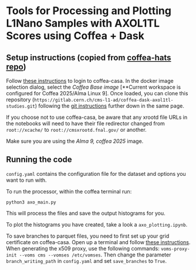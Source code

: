 # Tools for Processing and Plotting L1Nano Samples with AXOL1TL Scores using Coffea + Dask

## Setup instructions (copied from [coffea-hats repo](https://github.com/CoffeaTeam/coffea-hats))
Follow [these instructions](https://coffea-casa.readthedocs.io/en/latest/cc_user.html#access) to login to coffea-casa.
In the docker image selection dialog, select the *Coffea Base image* [**Current workspace is configured for Coffea 2025/Alma Linux 9].
Once loaded, you can clone this repository (`https://gitlab.cern.ch/cms-l1-ad/coffea-dask-axol1tl-studies.git`)
following the [git instructions](https://coffea-casa.readthedocs.io/en/latest/cc_user.html#using-git) further down in the same page.

If you choose not to use coffea-casa, be aware that any xrootd file URLs in the notebooks will need to have their file redirector changed from
`root://xcache/` to `root://cmsxrootd.fnal.gov/` or another.

Make sure you are using the *Alma 9, coffea 2025* image. 

## Running the code

`config.yaml` contains the configuration file for the dataset and options you want to run with.

To run the processor, within the coffea terminal run: 
```
python3 axo_main.py
```
This will process the files and save the output histograms for you. 

To plot the histograms you have created, take a look a `axo_plotting.ipynb`.

To save branches to parquet files, you need to first set up your grid certificate on coffea-casa. 
Open up a terminal and follow [these instructions](https://twiki.cern.ch/twiki/bin/view/CMSPublic/WorkBookStartingGrid). 
When generating the x509 proxy, use the following commands:
`voms-proxy-init --voms cms --vomses /etc/vomses`. 
Then change the parameter `branch_writing_path` in `config.yaml` and set `save_branches` to `True`.